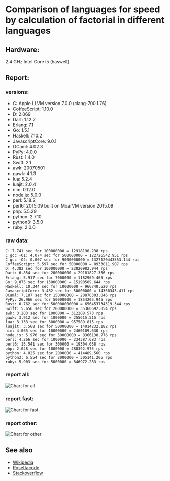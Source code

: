 Comparison of languages for speed by calculation of factorial in different languages
====================================================================================

Hardware:
---------
2.4 GHz Intel Core i5 (haswell)

Report:
-------
### versions:

  * C: Apple LLVM version 7.0.0 (clang-700.1.76)
  * CoffeeScript: 1.10.0
  * D: 2.069
  * Dart: 1.12.2
  * Erlang: 7.1
  * Go: 1.5.1
  * Haskell: 7.10.2
  * JavascriptCore: 9.0.1
  * OCaml: 4.02.3
  * PyPy: 4.0.0
  * Rust: 1.4.0
  * Swift: 2.1
  * awk: 20070501
  * gawk: 4.1.3
  * lua: 5.2.4
  * luajit: 2.0.4
  * nim: 0.12.0
  * node.js: 5.0.0
  * perl: 5.18.2
  * perl6: 2015.09 built on MoarVM version 2015.09
  * php: 5.5.29
  * python: 2.7.10
  * python3: 3.5.0
  * ruby: 2.0.0


### raw data:

    C: 7.741 sec for 100000000 = 12918190.238 rps
    C gcc -O1: 4.074 sec for 500000000 = 122726542.951 rps
    C gcc -O2: 0.007 sec for 9000000000 = 1327120443553.144 rps
    CoffeeScript: 5.597 sec for 50000000 = 8933811.907 rps
    D: 4.382 sec for 100000000 = 22820982.944 rps
    Dart: 6.854 sec for 200000000 = 29181827.356 rps
    Erlang: 5.917 sec for 7000000 = 1182969.465 rps
    Go: 9.875 sec for 150000000 = 15190589.644 rps
    Haskell: 10.344 sec for 10000000 = 966740.520 rps
    JavascriptCore: 3.482 sec for 50000000 = 14360345.411 rps
    OCaml: 7.187 sec for 150000000 = 20870303.046 rps
    PyPy: 26.966 sec for 50000000 = 1854205.945 rps
    Rust: 0.762 sec for 500000000000 = 656453734519.344 rps
    Swift: 5.656 sec for 200000000 = 35360692.054 rps
    awk: 3.203 sec for 1000000 = 312208.573 rps
    gawk: 3.912 sec for 1000000 = 255615.515 rps
    lua: 3.133 sec for 3000000 = 957589.815 rps
    luajit: 3.568 sec for 50000000 = 14014232.182 rps
    nim: 4.065 sec for 10000000 = 2460109.630 rps
    node.js: 5.976 sec for 50000000 = 8366138.776 rps
    perl: 4.266 sec for 1000000 = 234387.683 rps
    perl6: 15.541 sec for 300000 = 19304.058 rps
    php: 2.048 sec for 1000000 = 488392.975 rps
    python: 4.825 sec for 2000000 = 414489.560 rps
    python3: 6.554 sec for 2000000 = 305141.205 rps
    ruby: 5.903 sec for 5000000 = 846972.283 rps


### report all:

![Chart for all](https://chart.googleapis.com/chart?cht=bhs&chs=618x485&chd=t%3A122726542%2C35360692%2C29181827%2C22820982%2C20870303%2C15190589%2C14360345%2C14014232%2C12918190%2C8933811%2C8366138%2C2460109%2C1854205%2C1182969%2C966740%2C957589%2C846972%2C488392%2C414489%2C312208%2C305141%2C255615%2C234387&chco=4d89f9&chbh=15&chds=0,122726542.95062&chxt=x,y,r&chxl=1%3A%7Cperl%7Cgawk%7Cpython3%7Cawk%7Cpython%7Cphp%7Cruby%7Clua%7CHaskell%7CErlang%7CPyPy%7Cnim%7Cnode.js%7CCoffeeScript%7CC%7Cluajit%7CJavascriptCore%7CGo%7COCaml%7CD%7CDart%7CSwift%7CC%20gcc%20-O1%7C2%3A%7C234387%20rps%7C255615%20rps%7C305141%20rps%7C312208%20rps%7C414489%20rps%7C488392%20rps%7C846972%20rps%7C957589%20rps%7C966740%20rps%7C1182969%20rps%7C1854205%20rps%7C2460109%20rps%7C8366138%20rps%7C8933811%20rps%7C12918190%20rps%7C14014232%20rps%7C14360345%20rps%7C15190589%20rps%7C20870303%20rps%7C22820982%20rps%7C29181827%20rps%7C35360692%20rps%7C122726542%20rps%7C0%3A%7C0%20%25%7C10%20%25%7C20%20%25%7C30%20%25%7C40%20%25%7C50%20%25%7C60%20%25%7C70%20%25%7C80%20%25%7C90%20%25%7C100%20%25)

### report fast:

![Chart for fast](https://chart.googleapis.com/chart?cht=bhs&chs=700x245&chd=t%3A122726542%2C35360692%2C29181827%2C22820982%2C20870303%2C15190589%2C14360345%2C14014232%2C12918190%2C8933811%2C8366138&chco=4d89f9&chbh=15&chds=0,122726542.95062&chxt=x,y,r&chxl=1%3A%7Cnode.js%7CCoffeeScript%7CC%7Cluajit%7CJavascriptCore%7CGo%7COCaml%7CD%7CDart%7CSwift%7CC%20gcc%20-O1%7C2%3A%7C8366138%20rps%7C8933811%20rps%7C12918190%20rps%7C14014232%20rps%7C14360345%20rps%7C15190589%20rps%7C20870303%20rps%7C22820982%20rps%7C29181827%20rps%7C35360692%20rps%7C122726542%20rps%7C0%3A%7C0%20%25%7C10%20%25%7C20%20%25%7C30%20%25%7C40%20%25%7C50%20%25%7C60%20%25%7C70%20%25%7C80%20%25%7C90%20%25%7C100%20%25)

### report other:

![Chart for other](https://chart.googleapis.com/chart?cht=bhs&chs=700x265&chd=t%3A2460109%2C1854205%2C1182969%2C966740%2C957589%2C846972%2C488392%2C414489%2C312208%2C305141%2C255615%2C234387&chco=4d89f9&chbh=15&chds=0,2460109.62986544&chxt=x,y,r&chxl=1%3A%7Cperl%7Cgawk%7Cpython3%7Cawk%7Cpython%7Cphp%7Cruby%7Clua%7CHaskell%7CErlang%7CPyPy%7Cnim%7C2%3A%7C234387%20rps%7C255615%20rps%7C305141%20rps%7C312208%20rps%7C414489%20rps%7C488392%20rps%7C846972%20rps%7C957589%20rps%7C966740%20rps%7C1182969%20rps%7C1854205%20rps%7C2460109%20rps%7C0%3A%7C0%20%25%7C10%20%25%7C20%20%25%7C30%20%25%7C40%20%25%7C50%20%25%7C60%20%25%7C70%20%25%7C80%20%25%7C90%20%25%7C100%20%25)



See also
--------

  * [Wikipedia](http://en.wikipedia.org/wiki/Factorial)
  * [Rosettacode](http://rosettacode.org/wiki/Factorial)
  * [Stackoverflow](http://stackoverflow.com/questions/23930/factorial-algorithms-in-different-languages)

